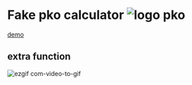 # Fake pko calculator ![logo pko](https://www.pkobp.pl/api/public/c99ad9fe-9aeb-40dc-a725-a3c7d35c7a10.png)
[demo](https://kacperpilarski2000.github.io/pko-kalkulator/calculator.html)
## extra function 
![ezgif com-video-to-gif](https://github.com/KacperPilarski2000/pko-kalkulator/assets/149115548/69cde379-32fc-450f-9696-78d06f1bcace)

